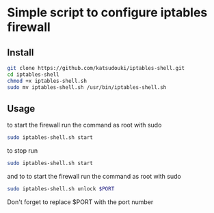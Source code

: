 
# Simple script to configure iptables firewall


## Install

```bash
git clone https://github.com/katsudouki/iptables-shell.git
cd iptables-shell
chmod +x iptables-shell.sh
sudo mv iptables-shell.sh /usr/bin/iptables-shell.sh
```
    
## Usage
to start the firewall run the command as root with sudo
```bash
sudo iptables-shell.sh start
```

to stop run
```bash
sudo iptables-shell.sh start
```

and to 
to start the firewall run the command as root with sudo
```bash
sudo iptables-shell.sh unlock $PORT
```
Don't forget to replace $PORT with the port number